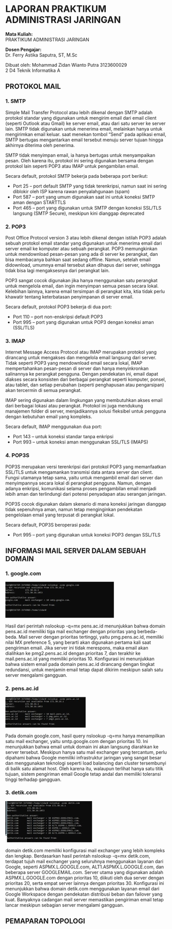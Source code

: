 # LAPORAN PRAKTIKUM ADMINISTRASI JARINGAN

**Mata Kuliah:**  
PRAKTIKUM ADMINISTRASI JARINGAN

**Dosen Pengajar:**  
Dr. Ferry Astika Saputra, ST, M.Sc

Dibuat oleh:
Mohammad Zidan Wianto Putra 3123600029  
2 D4 Teknik Informatika A  


## PROTOKOL MAIL
### 1. SMTP 
Simple Mail Transfer Protocol atau lebih dikenal dengan SMTP adalah protokol standar yang digunakan untuk mengirim email dari email client (seperti Outlook atau Gmail) ke server email, atau dari satu server ke server lain. SMTP tidak digunakan untuk menerima email, melainkan hanya untuk mengirimkan email keluar. saat menekan tombol “Send” pada aplikasi email, SMTP bertugas mengantarkan email tersebut menuju server tujuan hingga akhirnya diterima oleh penerima.

SMTP tidak menyimpan email, ia hanya bertugas untuk menyampaikan pesan. Oleh karena itu, protokol ini sering digunakan bersama dengan protokol lain seperti POP3 atau IMAP untuk pengambilan email.

Secara default, protokol SMTP bekerja pada beberapa port berikut:

- Port 25 – port default SMTP yang tidak terenkripsi, namun saat ini sering diblokir oleh ISP karena rawan penyalahgunaan (spam)
- Port 587 – port yang umum digunakan saat ini untuk koneksi SMTP aman dengan STARTTLS
- Port 465 – port yang digunakan untuk SMTP dengan koneksi SSL/TLS langsung (SMTP Secure), meskipun kini dianggap deprecated

### 2. POP3
Post Office Protocol version 3 atau lebih dikenal dengan istilah POP3 adalah sebuah protokol email standar yang digunakan untuk menerima email dari server email ke komputer atau sebuah perangkat. POP3 memungkinkan untuk mendownload pesan-pesan yang ada di server ke perangkat, dan bisa membacanya bahkan saat sedang offline. Namun, setelah email didownload, umumnya email tersebut akan dihapus dari server, sehingga tidak bisa lagi mengaksesnya dari perangkat lain.

POP3 sangat cocok digunakan jika hanya menggunakan satu perangkat untuk mengelola email, dan ingin menyimpan semua pesan secara lokal. Kelebihan lainnya, karena email tersimpan di perangkat kita, ktia tidak perlu khawatir tentang keterbatasan penyimpanan di server email.

Secara default, protokol POP3 bekerja di dua port:

- Port 110 – port non-enskripsi default POP3
- Port 995 – port yang digunakan untuk POP3 dengan koneksi aman (SSL/TLS)

### 3. IMAP
Internet Message Access Protocol atau IMAP merupakan protokol yang dirancang untuk mengakses dan mengelola email langsung dari server. Tidak seperti POP3 yang mendownload email secara lokal, IMAP mempertahankan pesan-pesan di server dan hanya menyinkronkan salinannya ke perangkat pengguna. Dengan pendekatan ini, email dapat diakses secara konsisten dari berbagai perangkat seperti komputer, ponsel, atau tablet, dan setiap perubahan (seperti penghapusan atau pengarsipan) akan tercermin di semua perangkat.

IMAP sering digunakan dalam lingkungan yang membutuhkan akses email dari berbagai lokasi atau perangkat. Protokol ini juga mendukung manajemen folder di server, menjadikannya solusi fleksibel untuk pengguna dengan kebutuhan email yang kompleks.

Secara default, IMAP menggunakan dua port:

- Port 143 – untuk koneksi standar tanpa enkripsi
- Port 993 – untuk koneksi aman menggunakan SSL/TLS (IMAPS)

### 4. POP3S
POP3S merupakan versi terenkripsi dari protokol POP3 yang memanfaatkan SSL/TLS untuk mengamankan transmisi data antara server dan client. Fungsi utamanya tetap sama, yaitu untuk mengambil email dari server dan menyimpannya secara lokal di perangkat pengguna. Namun, dengan adanya enkripsi, komunikasi selama proses pengambilan email menjadi lebih aman dan terlindungi dari potensi penyadapan atau serangan jaringan.

POP3S cocok digunakan dalam skenario di mana koneksi jaringan dianggap tidak sepenuhnya aman, namun tetap menginginkan pendekatan pengelolaan email yang terpusat di perangkat lokal.

Secara default, POP3S beroperasi pada:

- Port 995 – port yang digunakan untuk koneksi POP3 dengan SSL/TLS

## INFORMASI MAIL SERVER DALAM SEBUAH DOMAIN
### 1. google.com
![google](mailserver-documentation/google.jpeg)

Hasil dari perintah nslookup -q=mx pens.ac.id menunjukkan bahwa domain pens.ac.id memiliki tiga mail exchanger dengan prioritas yang berbeda-beda. Mail server dengan prioritas tertinggi, yaitu pmg.pens.ac.id, memiliki nilai MX preference 5, yang berarti akan digunakan pertama kali saat pengiriman email. Jika server ini tidak merespons, maka email akan dialihkan ke pmg2.pens.ac.id dengan prioritas 7, dan terakhir ke mail.pens.ac.id yang memiliki prioritas 10. Konfigurasi ini menunjukkan bahwa sistem email pada domain pens.ac.id dirancang dengan tingkat redundansi, untuk menjamin email tetap dapat dikirim meskipun salah satu server mengalami gangguan.

### 2. pens.ac.id
![pens](mailserver-documentation/pens.jpeg)

Pada domain google.com, hasil query nslookup -q=mx hanya menampilkan satu mail exchanger, yaitu smtp.google.com dengan prioritas 10. Ini menunjukkan bahwa email untuk domain ini akan langsung diarahkan ke server tersebut. Meskipun hanya satu mail exchanger yang tercantum, perlu dipahami bahwa Google memiliki infrastruktur jaringan yang sangat besar dan menggunakan teknologi seperti load balancing dan cluster tersembunyi di balik satu alamat host. Oleh karena itu, walaupun terlihat hanya satu titik tujuan, sistem pengiriman email Google tetap andal dan memiliki toleransi tinggi terhadap gangguan.

### 3. detik.com
![detik](mailserver-documentation/detik.jpeg)

domain detik.com memiliki konfigurasi mail exchanger yang lebih kompleks dan lengkap. Berdasarkan hasil perintah nslookup -q=mx detik.com, terdapat tujuh mail exchanger yang seluruhnya menggunakan layanan dari Google, seperti ASPMX.L.GOOGLE.com, ALT1.ASPMX.L.GOOGLE.com, dan beberapa server GOOGLEMAIL.com. Server utama yang digunakan adalah ASPMX.L.GOOGLE.com dengan prioritas 10, diikuti oleh dua server dengan prioritas 20, serta empat server lainnya dengan prioritas 30. Konfigurasi ini menunjukkan bahwa domain detik.com menggunakan layanan email dari Google Workspace dengan pendekatan distribusi beban dan failover yang kuat. Banyaknya cadangan mail server memastikan pengiriman email tetap lancar meskipun sebagian server mengalami gangguan.

## PEMAPARAN TOPOLOGI
